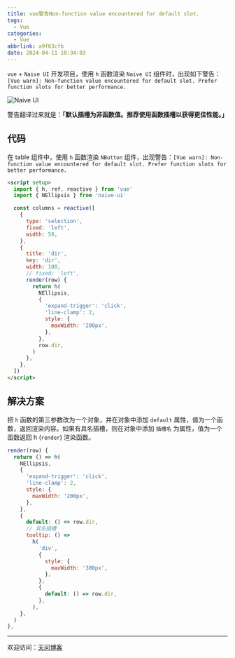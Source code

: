 ```yaml
---
title: vue警告Non-function value encountered for default slot.
tags:
  - Vue
categories:
  - Vue
abbrlink: a9f63cfb
date: 2024-04-11 10:34:03
---
```


`vue` + `Naive UI` 开发项目，使用 `h` 函数渲染 `Naive UI` 组件时，出现如下警告：`[Vue warn]: Non-function value encountered for default slot. Prefer function slots for better performance.`

![Naive UI](https://tiven.cn/static/img/vue-naive-ui-DFzQDsCQ.jpg)

<!-- more -->

警告翻译过来就是：**「默认插槽为非函数值。推荐使用函数插槽以获得更佳性能。」**

## 代码

在 table 组件中，使用 `h` 函数渲染 `NButton` 组件，出现警告：`[Vue warn]: Non-function value encountered for default slot. Prefer function slots for better performance.`

```html
<script setup>
  import { h, ref, reactive } from 'vue'
  import { NEllipsis } from 'naive-ui'

  const columns = reactive([
    {
      type: 'selection',
      fixed: 'left',
      width: 50,
    },
    {
      title: 'dir',
      key: 'dir',
      width: 100,
      // fixed: 'left',
      render(row) {
        return h(
          NEllipsis,
          {
            'expand-trigger': 'click',
            'line-clamp': 2,
            style: {
              maxWidth: '200px',
            },
          },
          row.dir,
        )
      },
    },
  ])
</script>
```

## 解决方案

把 `h` 函数的第三参数改为一个对象，并在对象中添加 `default` 属性，值为一个函数，返回渲染内容。如果有具名插槽，则在对象中添加 `插槽名` 为属性，值为一个函数返回 h (`render`) 渲染函数。

```js
render(row) {
  return () => h(
    NEllipsis,
    {
      'expand-trigger': 'click',
      'line-clamp': 2,
      style: {
        maxWidth: '200px',
      },
    },
    {
      default: () => row.dir,
      // 具名插槽
      tooltip: () =>
        h(
          'div',
          {
            style: {
              maxWidth: '300px',
            },
          },
          {
            default: () => row.dir,
          },
        ),
    },
  )
},
```

---

欢迎访问：[天问博客](https://tiven.cn/p/a9f63cfb/ "天问博客-专注于大前端技术")

